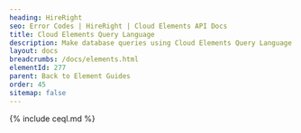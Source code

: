 ```yaml
---
heading: HireRight
seo: Error Codes | HireRight | Cloud Elements API Docs
title: Cloud Elements Query Language
description: Make database queries using Cloud Elements Query Language.
layout: docs
breadcrumbs: /docs/elements.html
elementId: 277
parent: Back to Element Guides
order: 45
sitemap: false
---
```


{% include ceql.md %}
